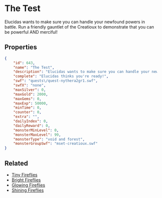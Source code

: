 # The Test

Elucidas wants to make sure you can handle your newfound powers in battle.  Run a friendly gauntlet of the Creatioux to demonstrate that you can be powerful AND merciful!

## Properties

```json
{
    "id": 643,
    "name": "The Test",
    "description": "Elucidas wants to make sure you can handle your newfound powers in battle.  Run a friendly gauntlet of the Creatioux to demonstrate that you can be powerful AND merciful!",
    "complete": "Elucidas thinks you're ready!",
    "swf": "quests\/quest-nythera2gr1.swf",
    "swfX": "none",
    "maxSilver": 0,
    "maxGold": 2000,
    "maxGems": 0,
    "maxExp": 50000,
    "minTime": 0,
    "counter": 0,
    "extra": "",
    "dailyIndex": 0,
    "dailyReward": 0,
    "monsterMinLevel": 0,
    "monsterMaxLevel": 99,
    "monsterType": "void and forest",
    "monsterGroupSwf": "mset-creatioux.swf"
}
```

## Related

- [Tiny Fireflies](../items/4177-tiny-fireflies.md)
- [Bright Fireflies](../items/4178-bright-fireflies.md)
- [Glowing Fireflies](../items/4179-glowing-fireflies.md)
- [Shining Fireflies](../items/4180-shining-fireflies.md)

